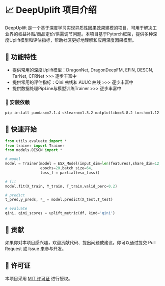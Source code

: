 # 📈 DeepUplift 项目介绍
DeepUplift 是一个基于深度学习实现异质性因果效果建模的项目，可用于解决工业界的权益补贴/商品定价/供需调节问题。本项目基于Pytorch框架，提供多种深度Uplift模型和评估指标，帮助社区更好地理解和应用深度因果模型。

## 🌟 功能特性
- 提供常用的深度Uplift模型：DragonNet, DragonDeepFM, EFIN, DESCN, TarNet, CFRNet >>> 逐步丰富中
- 提供常用的评估指标：Qini 曲线和 AUUC 曲线 >>> 逐步丰富中
- 提供数据处理PipLine与模型训练Trainer >>> 逐步丰富中

### 🔧 安装依赖
```bash
pip install pandas==2.1.4 sklearn==1.3.2 matplotlib==3.8.2 torch==1.12.1 geomloss==0.2.6
```

## 🚀 快速开始
```python
from utils.evaluate import *
from trainer import Trainer
from models.DESCN import *

# model
model = Trainer(model = ESX_Model(input_dim=len(features),share_dim=12,base_dim=12),
                epochs=20,batch_size=64,
                loss_f = partial(esx_loss))

# fit
model.fit(X_train, Y_train, T_train,valid_perc=0.2)

# predict
t_pred,y_preds, *_ = model.predict(X_test,T_test)

# evaluate
qini, qini_scores = uplift_metric(df, kind='qini')
```

## 🤝 贡献
如果你对本项目感兴趣，欢迎贡献代码、提出问题或建议。你可以通过提交 Pull Request 或 Issue 来参与开发。

## 📄 许可证
本项目采用 [MIT 许可证](LICENSE) 进行授权。
